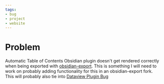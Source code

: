 ```yaml
---
tags:
- bug
- project
- website
---
```


# Problem

Automatic Table of Contents Obsidian plugin doesn't get rendered correctly when being exported with [obsidian-export](../../08%20-%20Tech%20I%20Use/Obsidian/obsidian-export.md). This is something I will need to work on probably adding functionality for this in an obsidian-export fork. This will probably also tie into [Dataview Plugin Bug](Dataview%20Plugin%20Bug.md)
